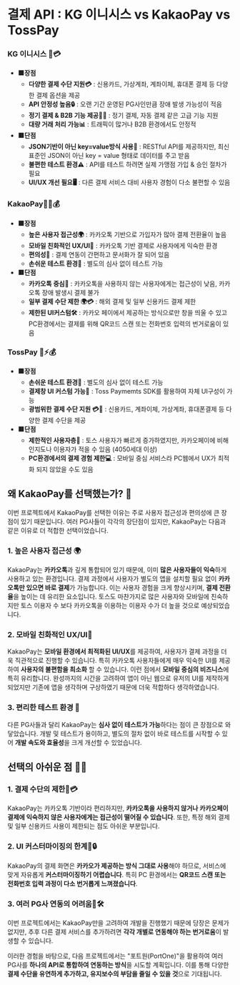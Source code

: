 <h1 id="결제-api--kg-이니시스-vs--kakaopay--vs--tosspay">결제 API : KG 이니시스 vs  KakaoPay  vs  TossPay</h1>
<h3 id="kg-이니시스-🏦💳">KG 이니시스 🏦💳</h3>
<ul>
<li><strong>🟩장점</strong><ul>
<li><strong>다양한 결제 수단 지원💳</strong> : 신용카드, 가상계좌, 계좌이체, 휴대폰 결제 등 다양한 결제 옵션을 제공</li>
<li><strong>API 안정성 높음🔒</strong> : 오랜 기간 운영된 PG사인만큼 장애 발생 가능성이 적음</li>
<li><strong>정기 결제 &amp; B2B 기능 제공📅🔄</strong> : 정기 결제, 자동 결제 같은 고급 기능 지원</li>
<li><strong>대량 거래 처리 가능📊</strong> : 트래픽이 많거나 B2B 환경에서도 안정적</li>
</ul>
</li>
<li><strong>🟥단점</strong><ul>
<li><strong>JSON기반이 아닌 key=value방식 사용📝</strong> : RESTful API를 제공하지만, 최신 표준인 JSON이 아닌 key = value 형태로 데이터를 주고 받음</li>
<li><strong>불편한 테스트 환경⚠️</strong> : API를 테스트 하려면 실제 가맹점 가입 &amp; 승인 절차가 필요</li>
<li><strong>UI/UX 개선 필요🖥️</strong> : 다른 결제 서비스 대비 사용자 경험이 다소 불편할 수 있음</li>
</ul>
</li>
</ul>
<h3 id="kakaopay💛💬💰">KakaoPay💛💬💰</h3>
<ul>
<li><strong>🟩장점</strong><ul>
<li><strong>높은 사용자 접근성🌍</strong> : 카카오톡 기반으로 가입자가 많아 결제 전환율이 높음</li>
<li><strong>모바일 친화적인 UX/UI📱</strong> : 카카오톡 기반 결제로 사용자에게 익숙한 환경</li>
<li><strong>편의성🔑</strong> : 결제 연동이 간편하고 문서화가 잘 되어 있음</li>
<li><strong>손쉬운 테스트 환경🧪</strong> : 별도의 심사 없이 테스트 가능</li>
</ul>
</li>
<li><strong>🟥단점</strong><ul>
<li><strong>카카오톡 중심📲</strong> : 카카오톡을 사용하지 않는 사용자에게는 접근성이 낮음, 카카오톡 장애 발생시 결제 불가</li>
<li><strong>일부 결제 수단 제한 🌍💳</strong> : 해외 결제 및 일부 신용카드 결제 제한</li>
<li><strong>제한된 UI커스텀🛠️</strong> : 카카오 페이에서 제공하는 방식으로만 창을 띄울 수 있고 PC환경에서는 결제를 위해 QR코드 스캔 또는 전화번호 입력의 번거로움이 있음</li>
</ul>
</li>
</ul>
<h3 id="tosspay-💙⚡💰">TossPay 💙⚡💰</h3>
<ul>
<li><strong>🟩장점</strong><ul>
<li><strong>손쉬운 테스트 환경🧪</strong> : 별도의 심사 없이 테스트 가능</li>
<li><strong>결제창 UI 커스텀 가능🎨</strong> : Toss Paymemts SDK를 활용하여 자체 UI구성이 가능</li>
<li><strong>광범위한 결제 수단 지원 💳📱</strong> : 신용카드, 계좌이체, 가상계좌, 휴대폰결제 등 다양한 결제 수단을 제공</li>
</ul>
</li>
<li><strong>🟥단점</strong><ul>
<li><strong>제한적인 사용자층👥</strong> : 토스 사용자가 빠르게 증가하였지만, 카카오페이에 비해 인지도나 이용자가 적을 수 있음 (4050세대 이상)</li>
<li><strong>PC환경에서의 결제 경험 제한💻</strong> : 모바일 중심 서비스라 PC웹에서 UX가 최적화 되지 않았을 수도 있음</li>
</ul>
</li>
</ul>
<h2 id="왜-kakaopay를-선택했는가-💛"><strong>왜 KakaoPay를 선택했는가?</strong> 💛</h2>
<p>이번 프로젝트에서 KakaoPay를 선택한 이유는 주로 사용자 접근성과 편의성에 큰 장점이 있기 때문입니다. 여러 PG사들이 각각의 장단점이 있지만, KakaoPay는 다음과 같은 이유로 더 적합한 선택이었습니다.</p>
<h3 id="1-높은-사용자-접근성-🌍">1. 높은 사용자 접근성 🌍</h3>
<p> KakaoPay는 <strong>카카오톡</strong>과 깊게 통합되어 있기 때문에, 이미 <strong>많은 사용자들이 익숙</strong>하게 사용하고 있는 환경입니다. 결제 과정에서 사용자가 별도의 앱을 설치할 필요 없이 <strong>카카오톡만 있으면 바로 결제</strong>가 가능합니다. 이는 사용자 경험을 크게 향상시키며, <strong>결제 전환율</strong>을 높이는 데 유리한 요소입니다. 토스도 마찬가지로 많은 사용자와 모바일에 친숙하지만 토스 이용자 수 보다 카카오톡을 이용하는 이용자 수가 더 높을 것으로 예상되었습니다.</p>
<h3 id="2-모바일-친화적인-uxui📱">2. 모바일 친화적인 UX/UI📱</h3>
<p>KakaoPay는 <strong>모바일 환경에서 최적화된 UI/UX</strong>를 제공하여, 사용자가 결제 과정을 더욱 직관적으로 진행할 수 있습니다. 특히 카카오톡 사용자들에게 매우 익숙한 UI를 제공하여 <strong>사용자의 불편함을 최소화</strong> 할 수 있습니다. 이런 점에서 <strong>모바일 중심의 비즈니스</strong>에 특히 유리합니다. 완성까지의 시간을 고려하여 앱이 아닌 웹으로 유저의 UI를 제작하게 되었지만 기존에 앱을 생각하며 구상하였기 때문에 더욱 적합하다 생각하였습니다.</p>
<h3 id="3-편리한-테스트-환경-🧪">3. 편리한 테스트 환경 🧪</h3>
<p>다른 PG사들과 달리 KakaoPay는 <strong>심사 없이 테스트가 가능</strong>하다는 점이 큰 장점으로 와닿았습니다.  개발 및 테스트가 용이하고, 별도의 절차 없이 바로 테스트를 시작할 수 있어 <strong>개발 속도와 효율성</strong>을 크게 개선할 수 있었습니다.</p>
<h2 id="선택의-아쉬운-점-😮💨"><strong>선택의 아쉬운 점</strong> 😮‍💨</h2>
<h3 id="1-결제-수단의-제한🚫💳"><strong>1. 결제 수단의 제한🚫💳</strong></h3>
<p>KakaoPay는 카카오톡 기반이라 편리하지만, <strong>카카오톡을 사용하지 않거나 카카오페이 결제에 익숙하지 않은 사용자에게는 접근성이 떨어질 수 있습니다</strong>. 또한, 특정 해외 결제 및 일부 신용카드 사용이 제한되는 점도 아쉬운 부분입니다.</p>
<h3 id="2-ui-커스터마이징의-한계🎨🔒">2. UI 커스터마이징의 한계🎨🔒</h3>
<p>KakaoPay의 결제 화면은 <strong>카카오가 제공하는 방식 그대로 사용</strong>해야 하므로, 서비스에 맞게 자유롭게 <strong>커스터마이징하기 어렵습니다</strong>. 특히 PC 환경에서는 <strong>QR코드 스캔 또는 전화번호 입력 과정이 다소 번거롭게 느껴졌습니다</strong>.</p>
<h3 id="3-여러-pg사-연동의-어려움🔄🛠️">3. 여러 PG사 연동의 어려움🔄🛠️</h3>
<p>이번 프로젝트에서는 KakaoPay만을 고려하여 개발을 진행했기 때문에 당장은 문제가 없지만, 추후 다른 결제 서비스를 추가하려면 <strong>각각 개별로 연동해야 하는 번거로움</strong>이 발생할 수 있습니다.</p>
<p>이러한 경험을 바탕으로, 다음 프로젝트에서는 &quot;포트원(PortOne)&quot;을 활용하여 여러 PG사를 <strong>하나의 API로 통합하여 연동하는 방식</strong>을 시도할 계획입니다. 이를 통해 다양한 <strong>결제 수단을 유연하게 추가하고, 유지보수의 부담을 줄일 수 있을 것</strong>으로 기대됩니다.</p>